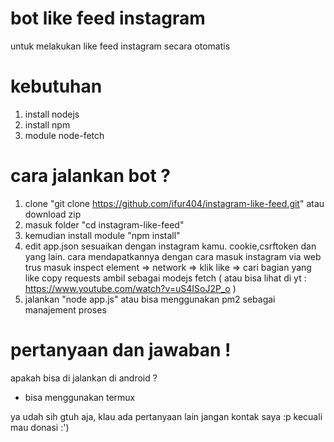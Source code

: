 # bot like feed instagram
  untuk melakukan like feed instagram secara otomatis

# kebutuhan 
1. install nodejs
2. install npm
3. module node-fetch

# cara jalankan bot ?
1. clone "git clone https://github.com/ifur404/instagram-like-feed.git" atau download zip
2. masuk folder "cd instagram-like-feed"
3. kemudian install module "npm install"
4. edit app.json sesuaikan dengan instagram kamu. cookie,csrftoken dan yang lain. cara mendapatkannya dengan cara masuk instagram via web trus masuk inspect element => network => klik like => cari bagian yang like copy requests ambil sebagai modejs fetch ( atau bisa lihat di yt : https://www.youtube.com/watch?v=uS4ISoJ2P_o )
5. jalankan "node app.js" atau bisa menggunakan pm2 sebagai manajement proses


# pertanyaan dan jawaban !
apakah bisa di jalankan di android ? 
* bisa menggunakan termux


ya udah sih gtuh aja, klau ada pertanyaan lain jangan kontak saya :p kecuali mau donasi :')
